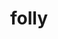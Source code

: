 ---
codehost: https://github.com/https://github.com/facebook/folly
logohandle: facebook_folly
sort: folly
tags:
- facebook
title: folly
website: https://github.com/facebook/folly
---
